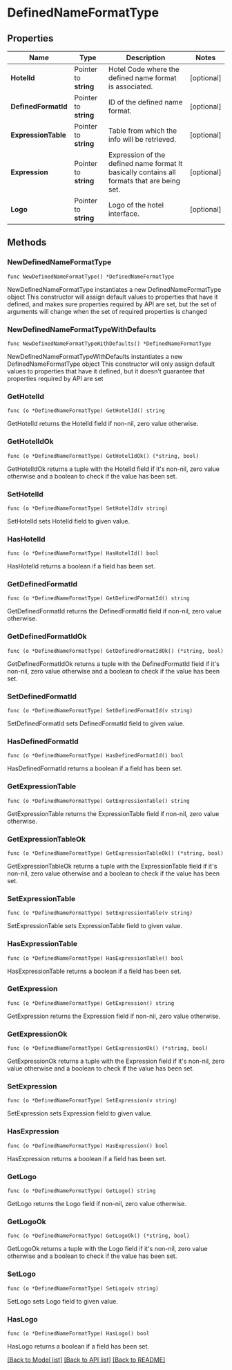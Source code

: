 # DefinedNameFormatType

## Properties

Name | Type | Description | Notes
------------ | ------------- | ------------- | -------------
**HotelId** | Pointer to **string** | Hotel Code where the defined name format is associated. | [optional] 
**DefinedFormatId** | Pointer to **string** | ID of the defined name format. | [optional] 
**ExpressionTable** | Pointer to **string** | Table from which the info will be retrieved. | [optional] 
**Expression** | Pointer to **string** | Expression of the defined name format It basically contains all formats that are being set. | [optional] 
**Logo** | Pointer to **string** | Logo of the hotel interface. | [optional] 

## Methods

### NewDefinedNameFormatType

`func NewDefinedNameFormatType() *DefinedNameFormatType`

NewDefinedNameFormatType instantiates a new DefinedNameFormatType object
This constructor will assign default values to properties that have it defined,
and makes sure properties required by API are set, but the set of arguments
will change when the set of required properties is changed

### NewDefinedNameFormatTypeWithDefaults

`func NewDefinedNameFormatTypeWithDefaults() *DefinedNameFormatType`

NewDefinedNameFormatTypeWithDefaults instantiates a new DefinedNameFormatType object
This constructor will only assign default values to properties that have it defined,
but it doesn't guarantee that properties required by API are set

### GetHotelId

`func (o *DefinedNameFormatType) GetHotelId() string`

GetHotelId returns the HotelId field if non-nil, zero value otherwise.

### GetHotelIdOk

`func (o *DefinedNameFormatType) GetHotelIdOk() (*string, bool)`

GetHotelIdOk returns a tuple with the HotelId field if it's non-nil, zero value otherwise
and a boolean to check if the value has been set.

### SetHotelId

`func (o *DefinedNameFormatType) SetHotelId(v string)`

SetHotelId sets HotelId field to given value.

### HasHotelId

`func (o *DefinedNameFormatType) HasHotelId() bool`

HasHotelId returns a boolean if a field has been set.

### GetDefinedFormatId

`func (o *DefinedNameFormatType) GetDefinedFormatId() string`

GetDefinedFormatId returns the DefinedFormatId field if non-nil, zero value otherwise.

### GetDefinedFormatIdOk

`func (o *DefinedNameFormatType) GetDefinedFormatIdOk() (*string, bool)`

GetDefinedFormatIdOk returns a tuple with the DefinedFormatId field if it's non-nil, zero value otherwise
and a boolean to check if the value has been set.

### SetDefinedFormatId

`func (o *DefinedNameFormatType) SetDefinedFormatId(v string)`

SetDefinedFormatId sets DefinedFormatId field to given value.

### HasDefinedFormatId

`func (o *DefinedNameFormatType) HasDefinedFormatId() bool`

HasDefinedFormatId returns a boolean if a field has been set.

### GetExpressionTable

`func (o *DefinedNameFormatType) GetExpressionTable() string`

GetExpressionTable returns the ExpressionTable field if non-nil, zero value otherwise.

### GetExpressionTableOk

`func (o *DefinedNameFormatType) GetExpressionTableOk() (*string, bool)`

GetExpressionTableOk returns a tuple with the ExpressionTable field if it's non-nil, zero value otherwise
and a boolean to check if the value has been set.

### SetExpressionTable

`func (o *DefinedNameFormatType) SetExpressionTable(v string)`

SetExpressionTable sets ExpressionTable field to given value.

### HasExpressionTable

`func (o *DefinedNameFormatType) HasExpressionTable() bool`

HasExpressionTable returns a boolean if a field has been set.

### GetExpression

`func (o *DefinedNameFormatType) GetExpression() string`

GetExpression returns the Expression field if non-nil, zero value otherwise.

### GetExpressionOk

`func (o *DefinedNameFormatType) GetExpressionOk() (*string, bool)`

GetExpressionOk returns a tuple with the Expression field if it's non-nil, zero value otherwise
and a boolean to check if the value has been set.

### SetExpression

`func (o *DefinedNameFormatType) SetExpression(v string)`

SetExpression sets Expression field to given value.

### HasExpression

`func (o *DefinedNameFormatType) HasExpression() bool`

HasExpression returns a boolean if a field has been set.

### GetLogo

`func (o *DefinedNameFormatType) GetLogo() string`

GetLogo returns the Logo field if non-nil, zero value otherwise.

### GetLogoOk

`func (o *DefinedNameFormatType) GetLogoOk() (*string, bool)`

GetLogoOk returns a tuple with the Logo field if it's non-nil, zero value otherwise
and a boolean to check if the value has been set.

### SetLogo

`func (o *DefinedNameFormatType) SetLogo(v string)`

SetLogo sets Logo field to given value.

### HasLogo

`func (o *DefinedNameFormatType) HasLogo() bool`

HasLogo returns a boolean if a field has been set.


[[Back to Model list]](../README.md#documentation-for-models) [[Back to API list]](../README.md#documentation-for-api-endpoints) [[Back to README]](../README.md)


